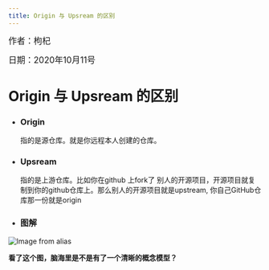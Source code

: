 ```yaml
---
title: Origin 与 Upsream 的区别
---
```


<big>作者：枸杞</big>

<big>日期：2020年10月11号</big>

# Origin 与 Upsream 的区别

- ### Origin

  指的是源仓库。就是你远程本人创建的仓库。

- ### Upsream

  指的是上游仓库。比如你在github 上fork了 别人的开源项目，开源项目就复制到你的github仓库上。那么别人的开源项目就是upstream, 你自己GitHub仓库那一份就是origin

- ### 图解

![Image from alias](~@images/sidebar/git/origin-upstream.png)

<strong>看了这个图，脑海里是不是有了一个清晰的概念模型？</strong>
  
